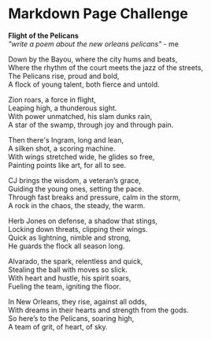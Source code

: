 # Markdown Page Challenge

**Flight of the Pelicans**  
*"write a poem about the new orleans pelicans"* - me 

Down by the Bayou, where the city hums and beats,  
Where the rhythm of the court meets the jazz of the streets,  
The Pelicans rise, proud and bold,  
A flock of young talent, both fierce and untold.  

Zion roars, a force in flight,  
Leaping high, a thunderous sight.  
With power unmatched, his slam dunks rain,  
A star of the swamp, through joy and through pain.  

Then there's Ingram, long and lean,  
A silken shot, a scoring machine.  
With wings stretched wide, he glides so free,  
Painting points like art, for all to see.  

CJ brings the wisdom, a veteran’s grace,  
Guiding the young ones, setting the pace.  
Through fast breaks and pressure, calm in the storm,  
A rock in the chaos, the steady, the warm.  

Herb Jones on defense, a shadow that stings,  
Locking down threats, clipping their wings.  
Quick as lightning, nimble and strong,  
He guards the flock all season long.  

Alvarado, the spark, relentless and quick,  
Stealing the ball with moves so slick.  
With heart and hustle, his spirit soars,  
Fueling the team, igniting the floor.  

In New Orleans, they rise, against all odds,  
With dreams in their hearts and strength from the gods.  
So here’s to the Pelicans, soaring high,  
A team of grit, of heart, of sky.  
